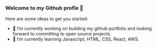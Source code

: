 ### Welcome to my Github profle 👋

Here are some ideas to get you started:

- 🔭 I’m currently working on building my github portfolio and looking forward to committing to open source projects.
- 🌱 I’m currently learning Javascript, HTML, CSS, React, AWS.

